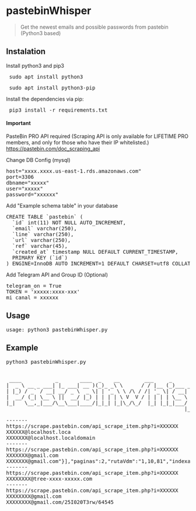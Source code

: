 # pastebinWhisper
> Get the newest emails and possible passwords from pastebin (Python3 based)


## Instalation

Install python3 and pip3

<pre> sudo apt install python3 </pre>
<pre> sudo apt install python3-pip</pre>

Install the dependencies via pip:

<pre> pip3 install -r requirements.txt </pre>

#### Important

PasteBin PRO API required (Scraping API is only available for LIFETIME PRO members, and only for those who have their IP whitelisted.)
https://pastebin.com/doc_scraping_api

Change DB Config (mysql)
<pre>
host="xxxx.xxxx.us-east-1.rds.amazonaws.com"
port=3306
dbname="xxxxx"
user="xxxxx"
password="xxxxxx"
</pre>

Add "Example schema table" in your database
<pre>
CREATE TABLE `pastebin` (
  `id` int(11) NOT NULL AUTO_INCREMENT,
  `email` varchar(250),
  `line` varchar(250),
  `url` varchar(250),
  `ref` varchar(45),
  `created_at` timestamp NULL DEFAULT CURRENT_TIMESTAMP,
  PRIMARY KEY (`id`)
) ENGINE=InnoDB AUTO_INCREMENT=1 DEFAULT CHARSET=utf8 COLLATE=utf8_bin;
</pre>

Add Telegram API and Group ID (Optional)
<pre>
telegram_on = True
TOKEN = 'xxxxx:xxxx-xxx'
mi_canal = xxxxxx
</pre>

## Usage
<pre>usage: python3 pastebinWhisper.py  </pre>


## Example
<pre>
python3 pastebinWhisper.py


 ____           _       ____  _    __        ___     _                     
|  _ \ __ _ ___| |_ ___| __ )(_)_ _\ \      / / |__ (_)___ _ __   ___ _ __
| |_) / _` / __| __/ _ \  _ \| | '_ \ \ /\ / /| '_ \| / __| '_ \ / _ \ '__|
|  __/ (_| \__ \ ||  __/ |_) | | | | \ V  V / | | | | \__ \ |_) |  __/ |   
|_|   \__,_|___/\__\___|____/|_|_| |_|\_/\_/  |_| |_|_|___/ .__/ \___|_|   
                                                          |_|              

-------
https://scrape.pastebin.com/api_scrape_item.php?i=XXXXXX
XXXXXX@localhost.loca
XXXXXXX@localhost.localdomain
-------
https://scrape.pastebin.com/api_scrape_item.php?i=XXXXXX
XXXXXXX@gmail.com
XXXXXXX@gmail.com"}],"paginas":2,"rutaVdm":"1,10,81","indexar":true,"documentoId":"CRI-0000695","mostrar":true,"uniqu
-------
https://scrape.pastebin.com/api_scrape_item.php?i=XXXXXX
XXXXXXXX@tree-xxxx-xxxxx.com
-------
https://scrape.pastebin.com/api_scrape_item.php?i=XXXXXX
XXXXXXXX@gmail.com
XXXXXXXX@gmail.com/25I020T3rw/64545
